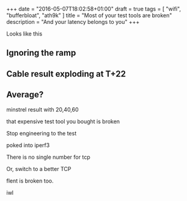 +++
date = "2016-05-07T18:02:58+01:00"
draft = true
tags = [ "wifi", "bufferbloat", "ath9k" ]
title = "Most of your test tools are broken"
description = "And your latency belongs to you"
+++

Looks like this

## Ignoring the ramp

## Cable result exploding at T+22

## Average?

minstrel result with 20,40,60


that expensive test tool you bought is broken

Stop engineering to the test

poked into iperf3

There is no single number for tcp

Or, switch to a better TCP

flent is broken too.

iwl

